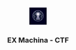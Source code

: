 <p align="center">
  <a href="https://fiek.uni-pr.edu/](https://www.instagram.com/Cyberscapeclub/">
    <img src="logo1.png" alt="Logo" height="40">
  </a>

<h3 align="center">EX Machina - CTF</h3>
</p>

